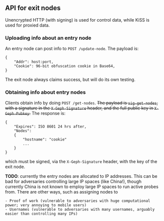 ## API for exit nodes

Unencrypted HTTP (with signing) is used for control data, while KiSS is used for proxied data.

### Uploading info about an entry node

An entry node can post info to `POST /update-node`. The payload is:

    {
        "Addr": host:port,
        "Cookie": 96-bit obfuscation cookie in Base64,
    }

The exit node always claims success, but will do its own testing.

### Obtaining info about entry nodes

Clients obtain info by doing `POST /get-nodes`. ~~The payload is `sig-get-nodes`, with a signature in the `X-Geph-Signature` header, and the full public key in `X-Geph-Pubkey`.~~ The response is:

    {
        "Expires": ISO 8601 24 hrs after,
        "Nodes":
        {
            "hostname": "cookie"
            ...
        }
    }

which must be signed, via the `X-Geph-Signature` header, with the key of the exit node.

**TODO**: currently the entry nodes are allocated to IP addresses. This can be bad for adversaries controlling large IP spaces (like China!), though currently China is not known to employ large IP spaces to run active probes from. There are other ways, such as assigning nodes to

    - Proof of work (vulnerable to adversaries with huge computational power; very annoying to mobile users)
    - Usernames (vulnerable to adversaries with many usernames, arguably easier than controlling many IPs)
